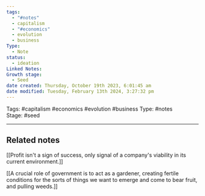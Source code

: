 ```yaml
---
tags:
  - "#notes"
  - capitalism
  - "#economics"
  - evolution
  - business
Type:
  - Note
status:
  - ideation
Linked Notes: 
Growth stage:
  - Seed
date created: Thursday, October 19th 2023, 6:01:45 am
date modified: Tuesday, February 13th 2024, 3:27:32 pm
---
```

Tags: #capitalism #economics #evolution #business 
Type: #notes  
Stage: #seed 

---
## Related notes
[[Profit isn't a sign of success, only signal of a company's viability in its current environment.]]

[[A crucial role of government is to act as a gardener, creating fertile conditions for the sorts of things we want to emerge and come to bear fruit, and pulling weeds.]]
